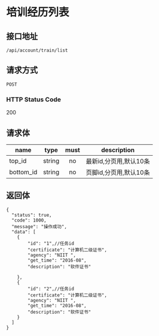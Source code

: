 # 培训经历列表

## 接口地址

`/api/account/train/list`

## 请求方式

`POST`

### HTTP Status Code

200

## 请求体

| name     | type     | must     | description |
|----------|:--------:|:--------:|:--------:|
| top_id   | string   | no      | 最新id,分页用,默认10条 |
| bottom_id   | string   | no      | 页脚id,分页用,默认10条 |



## 返回体

```json5
{
  "status": true,
  "code": 1000,
  "message": "操作成功",
  "data": [
    {
        "id": "1",//任务id
        "certificate": "计算机二级证书",
        "agency": "NIIT ",
        "get_time": "2016-08",
        "description": "软件证书"
        
    },
    {
        "id": "2",//任务id
        "certificate": "计算机二级证书",
        "agency": "NIIT ",
        "get_time": "2016-08",
        "description": "软件证书"
    }
  ]
}
``` 

